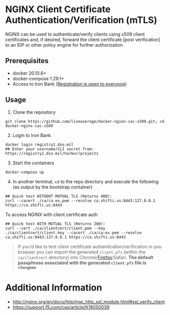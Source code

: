 # NGINX Client Certificate Authentication/Verification (mTLS)

NGINX can be used to authenticate/verify clients using x509 client certificates and, if desired, forward the client certificate [post verification] to an IDP or other policy engine for further authorization.

## Prerequisites

- docker 20.10.6+
- docker-compose 1.29.1+
- Access to Iron Bank ([Registration is open to everyone](https://sso-info.il2.dso.mil/new_account.html))

## Usage

1. Clone the repository
```
git clone https://github.com/liveaverage/docker-nginx-cac-x509.git; cd docker-nginx-cac-x509
```
2. Login to Iron Bank
```
docker login registry1.dso.mil
## Enter your username/CLI secret from: https://registry1.dso.mil/harbor/projects
```
3. Start the containers
```
docker-compose up
```
4. In another terminal, `cd` to the repo directory and execute the following (as output by the bootstrap container)
```
## Quick test WITHOUT MUTUAL TLS (Returns 400):
curl --cacert ./ca/ca-ex.pem --resolve ca.shifti.us:8443:127.0.0.1 https://ca.shifti.us:8443
```
To access NGINX with client certificate auth
```
## Quick test WITH MUTUAL TLS (Returns 200):
curl --cert ./ca/clientcert/client.pem --key ./ca/clientcert/client.key --cacert ./ca/ca-ex.pem --resolve ca.shifti.us:8443:127.0.0.1 https://ca.shifti.us:8443
```

> If you'd like to test client certificate authentication/verification in you browser you can import the generated `client.pfx` (within the `ca/clientcert` directory) into Chrome/[Firefox](https://support.globalsign.com/digital-certificates/digital-certificate-installation/install-client-digital-certificate-firefox-windows)/Safari. **The default passphrase associated with the generated `client.pfx` file is `changeme`** 


# Additional Information

- http://nginx.org/en/docs/http/ngx_http_ssl_module.html#ssl_verify_client
- https://support.f5.com/csp/article/K18050039